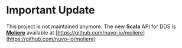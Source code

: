 # Important Update

This project is not maintained anymore. The new **Scala** API for DDS is [**Moliere**](https://github.com/nuvo-io/moliere) available at [https://github.com/nuvo-io/moliere](https://github.com/nuvo-io/moliere)


